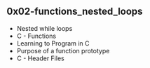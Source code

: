 ## 0x02-functions_nested_loops
+ Nested while loops
+ C - Functions
+ Learning to Program in C
+ Purpose of a function prototype
+ C - Header Files
